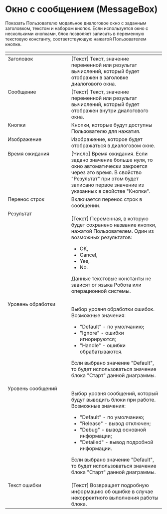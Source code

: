 # Окно с сообщением (MessageBox)

Показать Пользователю модальное диалоговое окно с заданным заголовком, текстом и набором кнопок. Если используется окно с несколькими кнопками, блок позволяет записать в переменную текстовую константу, соответствующую нажатой Пользователем кнопке.

<table data-header-hidden><thead><tr><th width="188" valign="top"></th><th width="283.416748046875" valign="top"></th></tr></thead><tbody><tr><td valign="top">Заголовок</td><td valign="top">[Текст] Текст, значение переменной или результат вычислений, который будет отображен в заголовке диалогового окна.</td></tr><tr><td valign="top">Сообщение</td><td valign="top">[Текст] Текст, значение переменной или результат вычислений, который будет отображен внутри диалогового окна.</td></tr><tr><td valign="top">Кнопки</td><td valign="top">Кнопки, которые будут доступны Пользователю для нажатия.</td></tr><tr><td valign="top">Изображение</td><td valign="top">Изображение, которое будет отображаться в диалоговом окне.</td></tr><tr><td valign="top">Время ожидания</td><td valign="top">[Число] Время ожидания. Если задано значение больше нуля, то окно автоматически закроется через это время. В свойство "Результат" при этом будет записано первое значение из указанных в свойстве "Кнопки".</td></tr><tr><td valign="top">Перенос строк</td><td valign="top">Включается перенос строк в сообщении.</td></tr><tr><td valign="top">Результат</td><td valign="top"><p>[Текст] Переменная, в которую будет сохранено название кнопки, нажатой Пользователем. Один из возможных результатов: </p><ul><li>OK, </li><li>Cancel, </li><li>Yes, </li><li>No. </li></ul><p>Данные текстовые константы не зависят от языка Робота или операционной системы.</p></td></tr><tr><td valign="top">Уровень обработки</td><td valign="top"><p>Выбор уровня обработки ошибок. Возможные значения: </p><ul><li>"Default" - по умолчанию; </li><li>"Ignore" - ошибки игнорируются; </li><li>"Handle" - ошибки обрабатываются. </li></ul><p>Если выбрано значение "Default", то будет использоваться значение блока "Старт" данной диаграммы.</p></td></tr><tr><td valign="top">Уровень сообщений</td><td valign="top"><p>Выбор уровня сообщений, который будут выводить блоки при работе. Возможные значения: </p><ul><li>"Default" - по умолчанию; </li><li>"Release" - вывод отключен; </li><li>"Debug" - вывод основной информации; </li><li>"Detailed" - вывод подробной информации. </li></ul><p>Если выбрано значение "Default", то будет использоваться значение блока "Старт" данной диаграммы.</p></td></tr><tr><td valign="top">Текст ошибки</td><td valign="top">[Текст] Возвращает подробную информацию об ошибке в случае некорректного выполнения работы блока.</td></tr></tbody></table>

